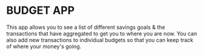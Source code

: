 # BUDGET APP

This app allows you to see a list of different savings goals & the transactions that have aggregated to get you to where you are now. You can also add new transactions to individual budgets so that you can keep track of where your money's going. 
